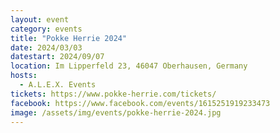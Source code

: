 ```yaml
---
layout: event
category: events
title: "Pokke Herrie 2024"
date: 2024/03/03
datestart: 2024/09/07
location: Im Lipperfeld 23, 46047 Oberhausen, Germany
hosts:
  - A.L.E.X. Events
tickets: https://www.pokke-herrie.com/tickets/
facebook: https://www.facebook.com/events/1615251919233473
image: /assets/img/events/pokke-herrie-2024.jpg
---
```


